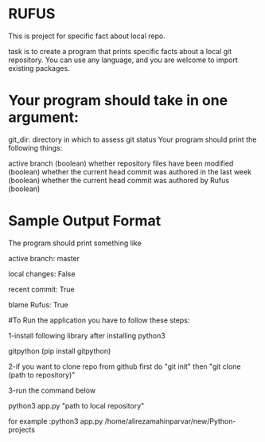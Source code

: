 # RUFUS
This is project for specific fact about local repo.

task is to create a program that prints specific facts about a local git repository. You can use any language, and you are welcome to import existing packages.
# Your program should take in one argument:
git_dir: directory in which to assess git status
Your program should print the following things:

active branch (boolean)
whether repository files have been modified (boolean)
whether the current head commit was authored in the last week (boolean)
whether the current head commit was authored by Rufus (boolean)


# Sample Output Format
The program should print something like

active branch: master

local changes: False

recent commit: True

blame Rufus: True

#To Run the application you have to follow these steps:

1-install following library after installing python3

gitpython (pip install gitpython)

2-if you want to clone repo from github first do "git init" then "git clone (path to repository)"

3-run the command below

python3 app.py "path to local repository"

for example :python3 app.py /home/alirezamahinparvar/new/Python-projects
